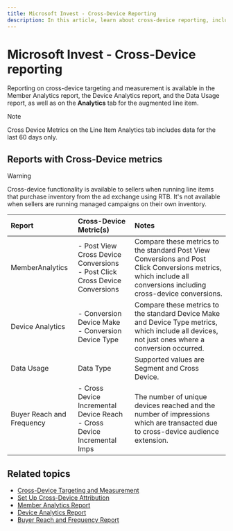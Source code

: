 ```yaml
---
title: Microsoft Invest - Cross-Device Reporting
description: In this article, learn about cross-device reporting, including its targeting and measurement locations.
---
```


# Microsoft Invest - Cross-Device reporting

Reporting on cross-device targeting and measurement is available in the Member Analytics report, the Device Analytics report, and the Data Usage report, as well as on the **Analytics** tab for the augmented line item.

> [!NOTE]
> Cross Device Metrics on the Line Item Analytics tab includes data for the last 60 days only.

## Reports with Cross-Device metrics

> [!WARNING]
> Cross-device functionality is available to sellers when running line items that purchase inventory from the ad exchange using RTB. It's not available when sellers are running managed campaigns on their own inventory.

| Report | Cross-Device Metric(s) | Notes |
|:--|:--|:--|
| MemberAnalytics | - Post View Cross Device Conversions <br/> - Post Click Cross Device Conversions | Compare these metrics to the standard Post View Conversions and Post Click Conversions metrics, which include all conversions including cross-device conversions. |
| Device Analytics | - Conversion Device Make <br/> - Conversion Device Type | Compare these metrics to the standard Device Make and Device Type metrics, which include all devices, not just ones where a conversion occurred. |
| Data Usage | Data Type | Supported values are Segment and Cross Device. |
| Buyer Reach and Frequency | - Cross Device Incremental Device Reach <br/> - Cross Device Incremental Imps | The number of unique devices reached and the number of impressions which are transacted due to cross-device audience extension. |

## Related topics

- [Cross-Device Targeting and Measurement](cross-device-targeting-and-measurement.md)
- [Set Up Cross-Device Attribution](set-up-cross-device-attribution.md)
- [Member Analytics Report](network-analytics-report.md)
- [Device Analytics Report](device-analytics-report.md)
- [Buyer Reach and Frequency Report](buyer-reach-and-frequency-report.md)
